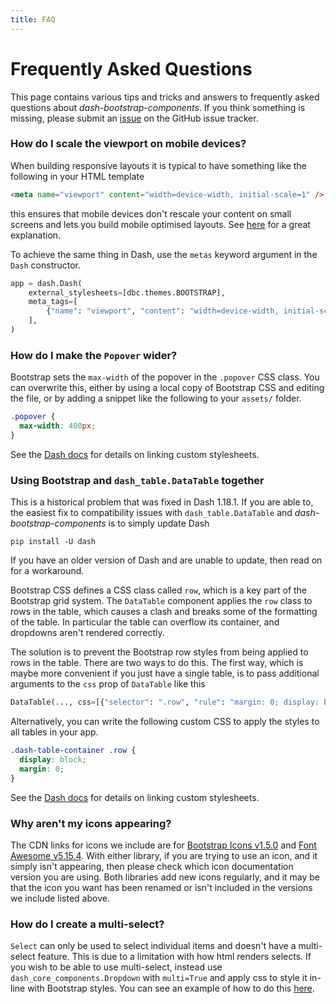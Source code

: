 ```yaml
---
title: FAQ
---
```


# Frequently Asked Questions

This page contains various tips and tricks and answers to frequently asked questions about _dash-bootstrap-components_. If you think something is missing, please submit an [issue][issue] on the GitHub issue tracker.

### How do I scale the viewport on mobile devices?

When building responsive layouts it is typical to have something like the following in your HTML template

```html
<meta name="viewport" content="width=device-width, initial-scale=1" />
```

this ensures that mobile devices don't rescale your content on small screens and lets you build mobile optimised layouts. See [here](https://developer.mozilla.org/en-US/docs/Mozilla/Mobile/Viewport_meta_tag) for a great explanation.

To achieve the same thing in Dash, use the `metas` keyword argument in the `Dash` constructor.

```python
app = dash.Dash(
    external_stylesheets=[dbc.themes.BOOTSTRAP],
    meta_tags=[
        {"name": "viewport", "content": "width=device-width, initial-scale=1"},
    ],
)
```

### How do I make the `Popover` wider?

Bootstrap sets the `max-width` of the popover in the `.popover` CSS class. You can overwrite this, either by using a local copy of Bootstrap CSS and editing the file, or by adding a snippet like the following to your `assets/` folder.

```css
.popover {
  max-width: 400px;
}
```

See the [Dash docs](https://dash.plotly.com/external-resources) for details on linking custom stylesheets.

### Using Bootstrap and `dash_table.DataTable` together

This is a historical problem that was fixed in Dash 1.18.1. If you are able to, the easiest fix to compatibility issues with `dash_table.DataTable` and _dash-bootstrap-components_ is to simply update Dash

```
pip install -U dash
```

If you have an older version of Dash and are unable to update, then read on for a workaround.

Bootstrap CSS defines a CSS class called `row`, which is a key part of the Bootstrap grid system. The `DataTable` component applies the `row` class to rows in the table, which causes a clash and breaks some of the formatting of the table. In particular the table can overflow its container, and dropdowns aren't rendered correctly.

The solution is to prevent the Bootstrap row styles from being applied to rows in the table. There are two ways to do this. The first way, which is maybe more convenient if you just have a single table, is to pass additional arguments to the `css` prop of `DataTable` like this

```python
DataTable(..., css=[{"selector": ".row", "rule": "margin: 0; display: block"}])
```

Alternatively, you can write the following custom CSS to apply the styles to all tables in your app.

```css
.dash-table-container .row {
  display: block;
  margin: 0;
}
```

See the [Dash docs](https://dash.plotly.com/external-resources) for details on linking custom stylesheets.

### Why aren't my icons appearing?

The CDN links for icons we include are for [Bootstrap Icons v1.5.0](https://icons.getbootstrap.com/) and [Font Awesome v5.15.4](https://fontawesome.com/). With either library, if you are trying to use an icon, and it simply isn't appearing, then please check which icon documentation version you are using. Both libraries add new icons regularly, and it may be that the icon you want has been renamed or isn't included in the versions we include listed above.

### How do I create a multi-select?

`Select` can only be used to select individual items and doesn't have a multi-select feature. This is due to a limitation with how html renders selects. If you wish to be able to use multi-select, instead use `dash_core_components.Dropdown` with `multi=True` and apply css to style it in-line with Bootstrap styles. You can see an example of how to do this [here](https://github.com/tcbegley/dash-bootstrap-css).

[issue]: https://github.com/facultyai/dash-bootstrap-components/issues/new?template=feature.md
